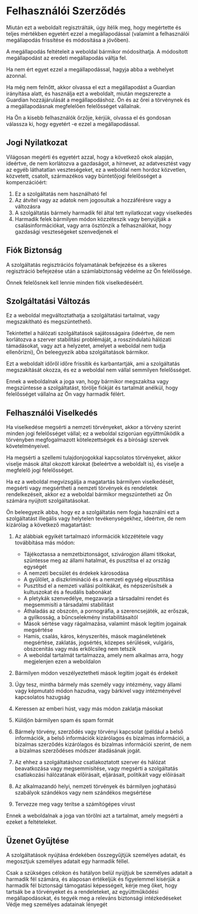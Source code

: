 # Felhasználói Szerződés

Miután ezt a weboldalt regisztrálták, úgy ítélik meg, hogy megértette és teljes mértékben egyetért ezzel a megállapodással (valamint a felhasználói megállapodás frissítése és módosítása a jövőben).

A megállapodás feltételeit a weboldal bármikor módosíthatja. A módosított megállapodást az eredeti megállapodás váltja fel.

Ha nem ért egyet ezzel a megállapodással, hagyja abba a webhelyet azonnal.

Ha még nem felnőtt, akkor olvassa el ezt a megállapodást a Guardian irányítása alatt, és használja ezt a weboldalt, miután megszerezte a Guardian hozzájárulását a megállapodáshoz. Ön és az őrei a törvénynek és a megállapodásnak megfelelően felelősséget vállalnak.

Ha Ön a kisebb felhasználók őrzője, kérjük, olvassa el és gondosan válassza ki, hogy egyetért -e ezzel a megállapodással.

## Jogi Nyilatkozat

Világosan megérti és egyetért azzal, hogy a következő okok alapján, ideértve, de nem korlátozva a gazdaságot, a hírnevet, az adatvesztést vagy az egyéb láthatatlan veszteségeket, ez a weboldal nem hordoz közvetlen, közvetett, csatolt, származékos vagy büntetőjogi felelősséget a kompenzációért:

1. Ez a szolgáltatás nem használható fel
1. Az átvitel vagy az adatok nem jogosultak a hozzáférésre vagy a változásra
1. A szolgáltatás bármely harmadik fél által tett nyilatkozat vagy viselkedés
1. Harmadik felek bármilyen módon közzéteszik vagy benyújtják a csalásinformációkat, vagy arra ösztönzik a felhasználókat, hogy gazdasági veszteségeket szenvedjenek el

## Fiók Biztonság

A szolgáltatás regisztrációs folyamatának befejezése és a sikeres regisztráció befejezése után a számlabiztonság védelme az Ön felelőssége.

Önnek felelősnek kell lennie minden fiók viselkedéséért.

## Szolgáltatási Változás

Ez a weboldal megváltoztathatja a szolgáltatási tartalmat, vagy megszakítható és megszüntethető.

Tekintettel a hálózati szolgáltatások sajátosságaira (ideértve, de nem korlátozva a szerver stabilitási problémáját, a rosszindulatú hálózati támadásokat, vagy azt a helyzetet, amelyet a weboldal nem tudja ellenőrizni), Ön beleegyezik abba szolgáltatások bármikor.

Ezt a weboldalt időről időre frissítik és karbantartják, ami a szolgáltatás megszakítását okozza, és ez a weboldal nem vállal semmilyen felelősséget.

Ennek a weboldalnak a joga van, hogy bármikor megszakítsa vagy megszüntesse a szolgáltatást, törölje fiókját és tartalmát anélkül, hogy felelősséget vállalna az Ön vagy harmadik félért.

## Felhasználói Viselkedés

Ha viselkedése megsérti a nemzeti törvényeket, akkor a törvény szerint minden jogi felelősséget vállal; ez a weboldal szigorúan együttműködik a törvényben megfogalmazott kötelezettségek és a bírósági szervek követelményeivel.

Ha megsérti a szellemi tulajdonjogokkal kapcsolatos törvényeket, akkor viselje mások által okozott károkat (beleértve a weboldalt is), és viselje a megfelelő jogi felelősséget.

Ha ez a weboldal megvizsgálja a magatartás bármilyen viselkedését, megsérti vagy megsértheti a nemzeti törvények és rendeletek rendelkezéseit, akkor ez a weboldal bármikor megszüntetheti az Ön számára nyújtott szolgáltatásokat.

Ön beleegyezik abba, hogy ez a szolgáltatás nem fogja használni ezt a szolgáltatást illegális vagy helytelen tevékenységekhez, ideértve, de nem kizárólag a következő magatartást:

1. Az alábbiak egyikét tartalmazó információk közzététele vagy továbbítása más módon:

   * Tájékoztassa a nemzetbiztonságot, szivárogjon állami titkokat, szüntesse meg az állami hatalmat, és pusztítsa el az ország egységét
   * A nemzeti becsület és érdekek károsodása
   * A gyűlölet, a diszkrimináció és a nemzeti egység elpusztítása
   * Pusztítsd el a nemzeti vallási politikákat, és népszerűsítsék a kultuszokat és a feudális babonákat
   * A pletykák szenvedélye, megzavarja a társadalmi rendet és megsemmisíti a társadalmi stabilitást
   * Áthaladás az obszcén, a pornográfia, a szerencsejáték, az erőszak, a gyilkosság, a bűncselekmény instabilitásaitól
   * Mások sértése vagy rágalmazása, valamint mások legitim jogainak megsértése
   * Hamis, csalás, káros, kényszerítés, mások magánéletének megsértése, zaklatás, jogsértés, közepes sérülések, vulgáris, obszcenitás vagy más erkölcsileg nem tetszik
   * A weboldal tartalmát tartalmazza, amely nem alkalmas arra, hogy megjelenjen ezen a weboldalon

1. Bármilyen módon veszélyeztetheti mások legitim jogait és érdekeit
1. Úgy tesz, mintha bármely más személy vagy intézmény, vagy állami vagy képmutató módon hazudna, vagy bárkivel vagy intézményével kapcsolatos hazugság
1. Keressen az emberi húst, vagy más módon zaklatja másokat
1. Küldjön bármilyen spam és spam formát
1. Bármely törvény, szerződés vagy törvényi kapcsolat (például a belső információk, a belső információk kizárólagos és bizalmas információi, a bizalmas szerződés kizárólagos és bizalmas információi szerint, de nem a bizalmas szerződéses módszer átadásának jogát.
1. Az ehhez a szolgáltatáshoz csatlakoztatott szerver és hálózat beavatkozása vagy megsemmisítése, vagy megsérti a szolgáltatás csatlakozási hálózatának előírásait, eljárásait, politikáit vagy előírásait
1. Az alkalmazandó helyi, nemzeti törvények és bármilyen joghatású szabályok szándékos vagy nem szándékos megsértése
1. Tervezze meg vagy terítse a számítógépes vírust

Ennek a weboldalnak a joga van törölni azt a tartalmat, amely megsérti a ezeket a feltételeket.

## Üzenet Gyűjtése

A szolgáltatások nyújtása érdekében összegyűjtjük személyes adatait, és megosztjuk személyes adatait egy harmadik féllel.

Csak a szükséges célokon és hatályon belül nyújtjuk be személyes adatait a harmadik fél számára, és alaposan értékeljük és figyelemmel kísérjük a harmadik fél biztonsági támogatási képességeit, kérje meg őket, hogy tartsák be a törvényeket és a rendeleteket, az együttműködési megállapodásokat, és tegyék meg a releváns biztonsági intézkedéseket Védje meg személyes adatainak lényegét